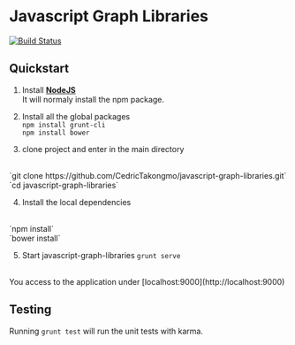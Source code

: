 # Javascript Graph Libraries

[![Build Status](https://travis-ci.org/CedricTakongmo/javascript-graph-libraries.svg?branch=master)](https://travis-ci.org/CedricTakongmo/javascript-graph-libraries)

## Quickstart

1. Install [**NodeJS**](https://nodejs.org/en/download/)
</br>It will normaly install the npm package.

2. Install all the global packages
</br>`npm install grunt-cli`
</br>`npm install bower`

3. clone project and enter in the main directory
</br>
`git clone https://github.com/CedricTakongmo/javascript-graph-libraries.git`
</br>
`cd javascript-graph-libraries`

4. Install the local dependencies 
</br>
`npm install`
</br>
`bower install`  

5. Start javascript-graph-libraries
`grunt serve`
</br>
You access to the application under [localhost:9000](http://localhost:9000)

## Testing

Running `grunt test` will run the unit tests with karma.

